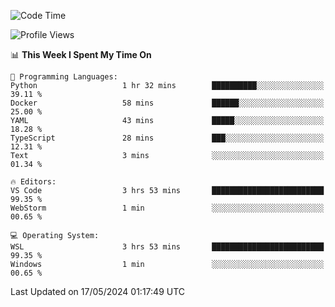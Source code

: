 <!--START_SECTION:waka-->
![Code Time](http://img.shields.io/badge/Code%20Time-634%20hrs%203%20mins-blue)

![Profile Views](http://img.shields.io/badge/Profile%20Views-9-blue)

📊 **This Week I Spent My Time On** 

```text
💬 Programming Languages: 
Python                   1 hr 32 mins        ██████████░░░░░░░░░░░░░░░   39.11 % 
Docker                   58 mins             ██████░░░░░░░░░░░░░░░░░░░   25.00 % 
YAML                     43 mins             █████░░░░░░░░░░░░░░░░░░░░   18.28 % 
TypeScript               28 mins             ███░░░░░░░░░░░░░░░░░░░░░░   12.31 % 
Text                     3 mins              ░░░░░░░░░░░░░░░░░░░░░░░░░   01.34 % 

🔥 Editors: 
VS Code                  3 hrs 53 mins       █████████████████████████   99.35 % 
WebStorm                 1 min               ░░░░░░░░░░░░░░░░░░░░░░░░░   00.65 % 

💻 Operating System: 
WSL                      3 hrs 53 mins       █████████████████████████   99.35 % 
Windows                  1 min               ░░░░░░░░░░░░░░░░░░░░░░░░░   00.65 % 
```


 Last Updated on 17/05/2024 01:17:49 UTC
<!--END_SECTION:waka-->
